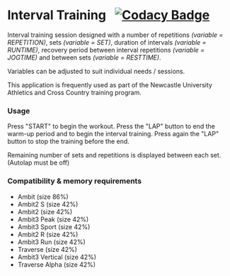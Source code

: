 # Interval Training   &nbsp; [![Codacy Badge](https://api.codacy.com/project/badge/Grade/1a9af8060c7a437abd0247a7c229fddb)](https://www.codacy.com/app/AdamHodgson/Suunto-Interval-Training?utm_source=github.com&amp;utm_medium=referral&amp;utm_content=AdamHodgson/Suunto-Interval-Training&amp;utm_campaign=Badge_Grade)

Interval training session designed with a number of repetitions *(variable = REPETITION)*, sets *(variable = SET)*,
duration of intervals *(variable = RUNTIME)*, recovery period between interval repetitions *(variable = JOGTIME)* 
and between sets *(variable = RESTTIME)*.  

Variables can be adjusted to suit individual needs / sessions. 

This application is frequently used as part of the Newcastle University Athletics and Cross Country training program.

<h3>Usage</h3>

Press "START" to begin the workout.
Press the "LAP" button to end the warm-up period and to begin the interval training. 
Press again the "LAP" button to stop the training before the end. 

Remaining number of sets and repetitions is displayed between each set. (Autolap must be off)


<h3>Compatibility & memory requirements</h3>

<ul>

  <li>Ambit (size 86%)</li>
  <li>Ambit2 S (size 42%)</li>
  <li>Ambit2 (size 42%)</li>
  <li>Ambit3 Peak (size 42%)</li>
  <li>Ambit3 Sport (size 42%)</li>
  <li>Ambit2 R (size 42%)</li>
  <li>Ambit3 Run (size 42%)</li>
  <li>Traverse (size 42%)</li>
  <li>Ambit3 Vertical (size 42%)</li>
  <li>Traverse Alpha (size 42%)</li>

<ul>
